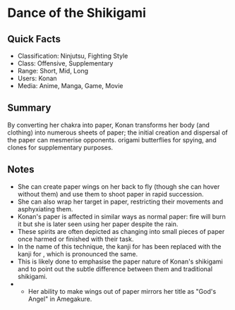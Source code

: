 # Dance of the Shikigami

## Quick Facts
- Classification: Ninjutsu, Fighting Style
- Class: Offensive, Supplementary
- Range: Short, Mid, Long
- Users: Konan
- Media: Anime, Manga, Game, Movie

## Summary
By converting her chakra into paper, Konan transforms her body (and clothing) into numerous sheets of paper; the initial creation and dispersal of the paper can mesmerise opponents. origami butterflies for spying, and clones for supplementary purposes.

## Notes
- She can create paper wings on her back to fly (though she can hover without them) and use them to shoot paper in rapid succession.
- She can also wrap her target in paper, restricting their movements and asphyxiating them.
- Konan's paper is affected in similar ways as normal paper: fire will burn it but she is later seen using her paper despite the rain.
- These spirits are often depicted as changing into small pieces of paper once harmed or finished with their task.
- In the name of this technique, the kanji for has been replaced with the kanji for , which is pronounced the same.
- This is likely done to emphasise the paper nature of Konan's shikigami and to point out the subtle difference between them and traditional shikigami.
- * Her ability to make wings out of paper mirrors her title as "God's Angel" in Amegakure.
